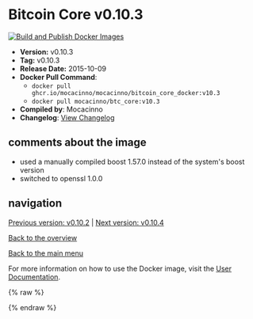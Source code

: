 # Bitcoin Core v0.10.3

[![Build and Publish Docker Images](https://github.com/mocacinno/bitcoin_core_docker/actions/workflows/build-and-publish.yml/badge.svg?branch=v10.3)](https://github.com/mocacinno/bitcoin_core_docker/actions/workflows/build-and-publish.yml)

- **Version:** v0.10.3
- **Tag:** v0.10.3
- **Release Date:** 2015-10-09
- **Docker Pull Command**:
  - `docker pull ghcr.io/mocacinno/mocacinno/bitcoin_core_docker:v10.3`
  - `docker pull mocacinno/btc_core:v10.3`
- **Compiled by**: Mocacinno
- **Changelog**: [View Changelog](https://github.com/bitcoin/bitcoin/blob/v0.10.3/doc/release-notes.md)

## comments about the image

- used a manually compiled boost 1.57.0 instead of the system's boost version
- switched to openssl 1.0.0

## navigation

[Previous version: v0.10.2](./v10.2.md) | [Next version: v0.10.4](./v10.4.md)

[Back to the overview](./Readme.md)

[Back to the main menu](../Readme.md)

For more information on how to use the Docker image, visit the [User Documentation](../userdocs/Readme.md).

<!-- Google tag (gtag.js) -->
{% raw %}
<script async src="https://www.googletagmanager.com/gtag/js?id=G-BPC6NC6FF9"></script>
<script>
  window.dataLayer = window.dataLayer || [];
  function gtag(){dataLayer.push(arguments);}
  gtag('js', new Date());
  gtag('config', 'G-BPC6NC6FF9');
</script>
{% endraw %}

